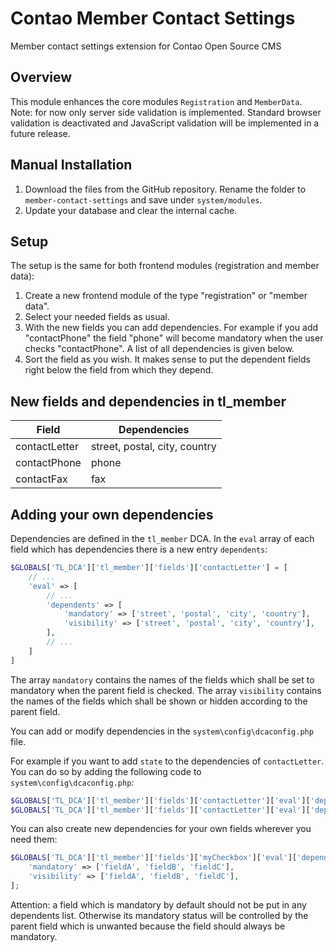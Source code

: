 # Contao Member Contact Settings

Member contact settings extension for Contao Open Source CMS


## Overview

This module enhances the core modules `Registration` and `MemberData`. Note: for now only
server side validation is implemented. Standard browser validation is deactivated and
JavaScript validation will be implemented in a future release.


## Manual Installation

1. Download the files from the GitHub repository. Rename the folder to `member-contact-settings`
and save under `system/modules`.
2. Update your database and clear the internal cache.


## Setup

The setup is the same for both frontend modules (registration and member data):

1. Create a new frontend module of the type "registration" or "member data".
2. Select your needed fields as usual.
3. With the new fields you can add dependencies. For example if you add "contactPhone" the field
"phone" will become mandatory when the user checks "contactPhone". A list of all dependencies is given below.
4. Sort the field as you wish. It makes sense to put the dependent fields right below the field from which
they depend.


## New fields and dependencies in tl_member

| Field          | Dependencies  |
| -------------  | ------------- |
| contactLetter  | street, postal, city, country |
| contactPhone   | phone |
| contactFax     | fax   |


## Adding your own dependencies

Dependencies are defined in the `tl_member` DCA. In the `eval` array of each field which has dependencies
there is a new entry `dependents`:

```php
$GLOBALS['TL_DCA']['tl_member']['fields']['contactLetter'] = [
    // ...
    'eval' => [
        // ...
        'dependents' => [
            'mandatory' => ['street', 'postal', 'city', 'country'],
            'visibility' => ['street', 'postal', 'city', 'country'],
        ],
        // ...
    ]
]
```

The array `mandatory` contains the names of the fields which shall be set to mandatory when the parent
field is checked. The array `visibility` contains the names of the fields which shall be shown or hidden
according to the parent field.

You can add or modify dependencies in the `system\config\dcaconfig.php` file.

For example if you want to add `state` to the dependencies of `contactLetter`. You can do so by adding
the following code to `system\config\dcaconfig.php`:

```php
$GLOBALS['TL_DCA']['tl_member']['fields']['contactLetter']['eval']['dependents']['mandatory'][] = 'state';
$GLOBALS['TL_DCA']['tl_member']['fields']['contactLetter']['eval']['dependents']['visibility'][] = 'state';
```

You can also create new dependencies for your own fields wherever you need them:
```php
$GLOBALS['TL_DCA']['tl_member']['fields']['myCheckbox']['eval']['dependents'] = [
    'mandatory' => ['fieldA', 'fieldB', 'fieldC'],
    'visibility' => ['fieldA', 'fieldB', 'fieldC'],
];
```

Attention: a field which is mandatory by default should not be put in any dependents list. Otherwise
its mandatory status will be controlled by the parent field which is unwanted because the field should
always be mandatory. 
